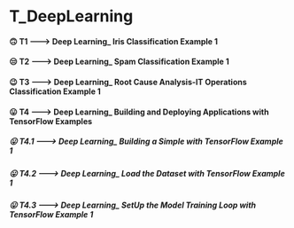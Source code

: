 # T_DeepLearning

#### 🙃 T1 ---> Deep Learning_ Iris Classification Example 1
#### 😒 T2 ---> Deep Learning_ Spam Classification Example 1
#### 😉 T3 ---> Deep Learning_ Root Cause Analysis-IT Operations Classification Example 1

#### 😛 T4 ---> Deep Learning_ Building and Deploying Applications with TensorFlow Examples
##### 😛 T4.1 ---> Deep Learning_ Building a Simple with TensorFlow Example 1
##### 😛 T4.2 ---> Deep Learning_ Load the Dataset with TensorFlow Example 1
##### 😛 T4.3 ---> Deep Learning_ SetUp the Model Training Loop with TensorFlow Example 1


